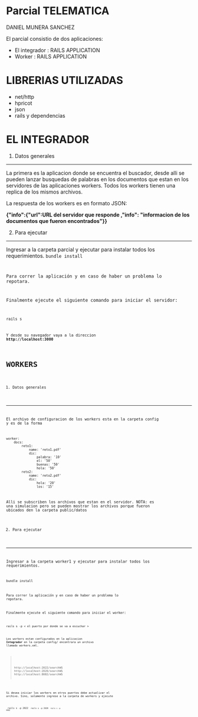 Parcial TELEMATICA
==================


DANIEL MUNERA SANCHEZ

El parcial consistio de dos aplicaciones:

* El integrador : RAILS APPLICATION
* Worker : RAILS APPLICATION

LIBRERIAS UTILIZADAS
====================

* net/http
* hpricot
* json
* rails y dependencias

EL INTEGRADOR
=============

1. Datos generales
-------------------

La primera es la aplicacion donde se encuentra el buscador, desde alli se pueden lanzar busquedas de palabras
en los documentos que estan en los servidores de las aplicaciones workers. Todos los workers tienen una replica
de los mismos archivos.

La respuesta de los workers es en formato JSON:

**{"info":{"url":URL del servidor que responde ,"info": "informacion de los documentos que fueron encontrados"}}**

2. Para ejecutar
-----------------

Ingresar a la carpeta parcial y ejecutar para instalar todos los requerimientos. 
<code>bundle install 

Para correr la aplicación y en caso de haber un problema lo repotara.

	
Finalmente ejecute el siguiente comando para iniciar el servidor:

<code>rails s

Y desde su navegador vaya a la direccion **http://localhost:3000** 
	
	
WORKERS
=======

1. Datos generales
-------------------

El archivo de configuracion de los workers esta en la carpeta config y es de la forma


	worker: 
	    docs:
	        reto1:
	            name: 'reto1.pdf'            
	            dic:
	                palabra: '10'
	                el: '50'
	                buenas: '50'
	                hola: '50'
	        reto2:
	            name: 'reto2.pdf'
	            dic:
	                hola: '20'
	                los: '15'
	


Alli se subscriben los archivos que estan en el servidor. NOTA: es una simulacion pero se pueden mostrar los archivos porque
fueron ubicados den la carpeta public/datos



2. Para ejecutar
-----------------

Ingresar a la carpeta worker1 y ejecutar para instalar todos los requerimientos. 

<code>bundle install 

Para correr la aplicación y en caso de haber un problema lo repotara.

	
Finalmente ejecute el siguiente comando para iniciar el worker:

<code>rails s -p < el puerto por donde se va a escuchar >


Los workers estan configurados en la aplicacion **Integrador**  en la carpeta config/ encontrara un archivo llamado
workers.xml.
<blockquote>
<xml version='1.0'>
<servidores>
<servidor>http://localhost:2022/searchWS</servidor>
<servidor>http://localhost:2020/searchWS</servidor>
<servidor>http://localhost:8082/searchWS</servidor>
</servidores>
</blockquote>


Si desea iniciar los workers en otros puertos debe actualizar el archivo. Sino, solamente ingrese a la 
carpeta de workers y ejecute

<code> rails s -p 2022
<code> rails s -p 2020
<code> rails s -p 8082








